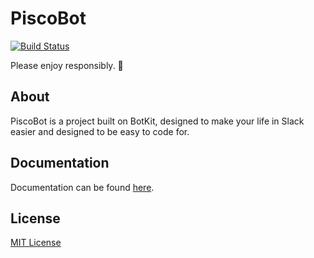 # PiscoBot

[![Build Status](https://travis-ci.org/devacademyla/PiscoBot.svg?branch=master)](https://travis-ci.org/devacademyla/PiscoBot)

Please enjoy responsibly. :tropical_drink:

## About

PiscoBot is a project built on BotKit, designed to make your life in Slack easier and designed to be easy to code for. 

## Documentation

Documentation can be found [here](https://github.com/devacademyla/PiscoBot/wiki).

## License

[MIT License](LICENSE)
